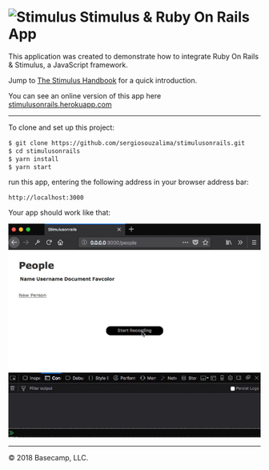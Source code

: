 # <img src="https://raw.githubusercontent.com/stimulusjs/stimulus/master/assets/logo.svg?sanitize=true" width="24" height="24" alt="Stimulus"> Stimulus & Ruby On Rails App

This application was created to demonstrate how to integrate Ruby On Rails & Stimulus, a JavaScript framework.

Jump to [The Stimulus Handbook](https://github.com/stimulusjs/stimulus/blob/master/handbook/README.md) for a quick introduction.

You can see an online version of this app here [stimulusonrails.herokuapp.com](https://stimulus-people-form-example.herokuapp.com)

---
To clone and set up this project:
```
$ git clone https://github.com/sergiosouzalima/stimulusonrails.git
$ cd stimulusonrails
$ yarn install
$ yarn start
```

run this app, entering the following address in your browser address bar:

```
http://localhost:3000
```

Your app should work like that:

![screen02.gif](public/screen02.gif)

---

© 2018 Basecamp, LLC.
